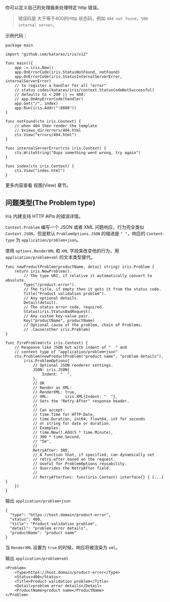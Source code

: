 你可以定义自己的处理器来处理特定 http 错误。

>错误码是 大于等于400的Http 状态码，例如 `404 not found`，`500 internal server`。

示例代码：

	package main
	
	import "github.com/kataras/iris/v12"
	
	func main(){
	    app := iris.New()
	    app.OnErrorCode(iris.StatusNotFound, notFound)
	    app.OnErrorCode(iris.StatusInternalServerError, internalServerError)
	    // to register a handler for all "error"
	    // status codes(kataras/iris/context.StatusCodeNotSuccessful)
	    // defaults to < 200 || >= 400:
	    // app.OnAnyErrorCode(handler)
	    app.Get("/", index)
	    app.Run(iris.Addr(":8080"))
	}
	
	func notFound(ctx iris.Context) {
	    // when 404 then render the template
	    // $views_dir/errors/404.html
	    ctx.View("errors/404.html")
	}
	
	func internalServerError(ctx iris.Context) {
	    ctx.WriteString("Oups something went wrong, try again")
	}
	
	func index(ctx iris.Context) {
	    ctx.View("index.html")
	}

更多内容查看 视图(View) 章节。

## 问题类型(The Problem type)

Iris 内建支持 HTTP APIs 的错误详情。

`Context.Problem` 编写一个 JSON 或者 XML 问题响应，行为完全类似 `Context.JSON`，但是默认 `ProblemOptions.JSON` 的缩进是  `" "`，响应的 `Content-type` 为 `application/problem+json`。

使用 `options.RenderXML` 和 `XML` 字段来改变他的行为，用 `application/problem+xml` 的文本类型替代。

	func newProductProblem(productName, detail string) iris.Problem {
	    return iris.NewProblem().
	        // The type URI, if relative it automatically convert to absolute.
	        Type("/product-error"). 
	        // The title, if empty then it gets it from the status code.
	        Title("Product validation problem").
	        // Any optional details.
	        Detail(detail).
	        // The status error code, required.
	        Status(iris.StatusBadRequest).
	        // Any custom key-value pair.
	        Key("productName", productName)
	        // Optional cause of the problem, chain of Problems.
	        // .Cause(other iris.Problem)
	}
	
	func fireProblem(ctx iris.Context) {
	    // Response like JSON but with indent of "  " and
	    // content type of "application/problem+json"
	    ctx.Problem(newProductProblem("product name", "problem details"),
	        iris.ProblemOptions{
	            // Optional JSON renderer settings.
	            JSON: iris.JSON{
	                Indent: "  ",
	            },
	            // OR
	            // Render as XML:
	            // RenderXML: true,
	            // XML:       iris.XML{Indent: "  "},
	            // Sets the "Retry-After" response header.
	            //
	            // Can accept:
	            // time.Time for HTTP-Date,
	            // time.Duration, int64, float64, int for seconds
	            // or string for date or duration.
	            // Examples:
	            // time.Now().Add(5 * time.Minute),
	            // 300 * time.Second,
	            // "5m",
	            //
	            RetryAfter: 300,
	            // A function that, if specified, can dynamically set
	            // retry-after based on the request.
	            // Useful for ProblemOptions reusability.
	            // Overrides the RetryAfter field.
	            //
	            // RetryAfterFunc: func(iris.Context) interface{} { [...] }
	    })
	}

输出 `application/problem+json`

	{
	  "type": "https://host.domain/product-error",
	  "status": 400,
	  "title": "Product validation problem",
	  "detail": "problem error details",
	  "productName": "product name"
	}

当 `RenderXML` 设置为 `true` 的时候，响应将被渲染为 `xml`。

输出 `application/problem+xml`

	<Problem>
	    <Type>https://host.domain/product-error</Type>
	    <Status>400</Status>
	    <Title>Product validation problem</Title>
	    <Detail>problem error details</Detail>
	    <ProductName>product name</ProductName>
	</Problem>